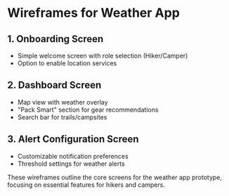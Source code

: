 # Wireframes for Weather App

## 1. Onboarding Screen
- Simple welcome screen with role selection (Hiker/Camper)
- Option to enable location services

## 2. Dashboard Screen
- Map view with weather overlay
- "Pack Smart" section for gear recommendations
- Search bar for trails/campsites

## 3. Alert Configuration Screen
- Customizable notification preferences
- Threshold settings for weather alerts

These wireframes outline the core screens for the weather app prototype, focusing on essential features for hikers and campers.
